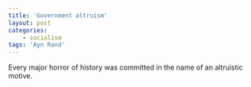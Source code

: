 ```yaml
---
title: 'Government altruism'
layout: post
categories:
    - socialism
tags: 'Ayn Rand'
---
```


Every major horror of history was committed in the name of an altruistic motive.

<div class="grammarly-disable-indicator"></div>